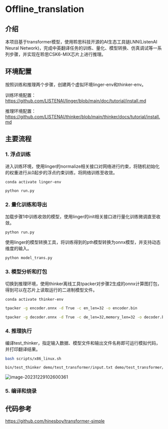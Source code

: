# Offline_translation

## 介绍

本项目基于transformer模型，使用聆思科技开源的AI生态工具链LNN(ListenAI Neural Network)，完成中英翻译任务的训练、量化、模型转换、仿真调试等一系列步骤，并实现在聆思CSK6-MIX芯片上进行推理。

## 环境配置

按照训练和推理两个步骤，创建两个虚拟环境linger-env和thinker-env。

训练环境配置：https://github.com/LISTENAI/linger/blob/main/doc/tutorial/install.md

推理环境配置：https://github.com/LISTENAI/thinker/blob/main/thinker/docs/tutorial/install.md

## 主要流程

### 1. 浮点训练

进入训练环境，使用linger的normalize相关接口对网络进行约束，将随机初始化的权重进行从0起步的浮点约束训练，将网络训练至收敛。

```bash
conda activate linger-env
```

```bash
python run.py
```

### 2. 量化训练和导出

加载步骤1中训练收敛的模型，使用linger的init相关接口进行量化训练微调直至收敛。

```bash
python run.py
```

使用linger的模型转换工具，将训练得到的pth模型转换为onnx模型，并支持动态维度的输入。

```bash
python model_trans.py
```

### 3. 模型分析和打包

切换到推理环境，使用thinker离线工具tpacker对步骤2生成的onnx计算图打包，得到可以在芯片上读取运行的二进制模型文件。

```bash
conda activate thinker-env
```

```bash
tpacker -g encoder.onnx -d True -c en_len=32 -o encoder.bin
```

```bash
tpacker -g decoder.onnx -d True -c de_len=32,memory_len=32 -o decoder.bin
```

### 4. 推理执行

编译test_thinker，指定输入数据、模型文件和输出文件名称即可运行模拟代码，并打印翻译结果。

```bash
bash scripts/x86_linux.sh
```

```bash
bin/test_thinker demo/test_transformer/input.txt demo/test_transformer/encoder.bin demo/test_transformer/decoder.bin demo/test_transformer/output.bin
```

![image-20231229102600361](C:\Users\dwzhang12\AppData\Roaming\Typora\typora-user-images\image-20231229102600361.png)

### 5. 编译和烧录

## 代码参考

https://github.com/hinesboy/transformer-simple

